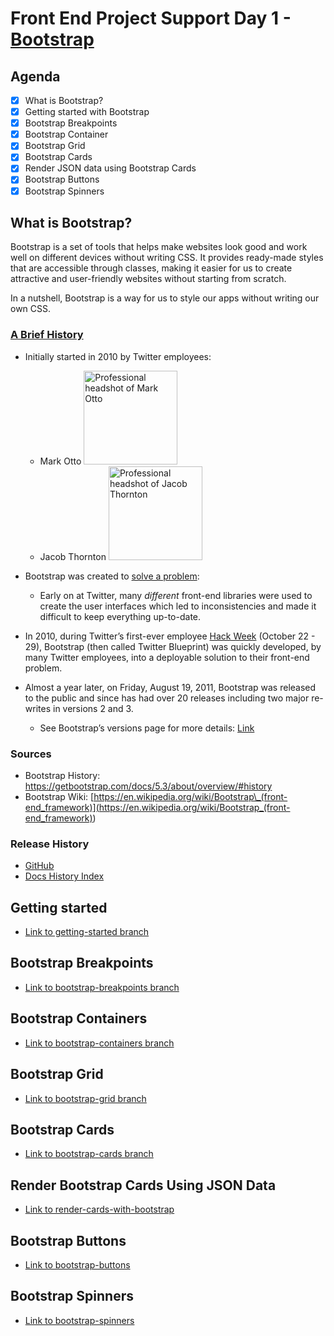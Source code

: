 # Front End Project Support Day 1 - [Bootstrap](https://getbootstrap.com/)

## Agenda

- [x] What is Bootstrap?
- [x] Getting started with Bootstrap
- [x] Bootstrap Breakpoints
- [x] Bootstrap Container
- [x] Bootstrap Grid
- [x] Bootstrap Cards
- [x] Render JSON data using Bootstrap Cards
- [x] Bootstrap Buttons
- [x] Bootstrap Spinners

## What is Bootstrap?

Bootstrap is a set of tools that helps make websites look good and work well on different devices without writing CSS. It provides ready-made styles that are accessible through classes, making it easier for us to create attractive and user-friendly websites without starting from scratch.

In a nutshell, Bootstrap is a way for us to style our apps without writing our own CSS.

### [A Brief History](https://blog.twitter.com/developer/en_us/a/2011/bootstrap-twitter#:~:text=on%20Github.-,A%20brief%20history,-In%20the%20earlier)

- Initially started in 2010 by Twitter employees:
  - Mark Otto
    <img src="https://avatars.githubusercontent.com/u/98681?v=4" height="150" alt="Professional headshot of Mark Otto"></img>
  - Jacob Thornton
    <img src="https://avatars.githubusercontent.com/u/169705?v=4" height="150" alt="Professional headshot of Jacob Thornton"></img>
- Bootstrap was created to [solve a problem](https://blog.twitter.com/developer/en_us/a/2011/bootstrap-twitter#:~:text=In%20the%20earlier%20days%20of%20Twitter%2C%20engineers%20used%20almost%20any%20library%20they%20were%20familiar%20with%20to%20meet%20front%2Dend%20requirements.%20Inconsistencies%20among%20the%20individual%20applications%20made%20it%20difficult%20to%20scale%20and%20maintain%20them.):

  - Early on at Twitter, many _different_ front-end libraries were used to create the user interfaces which led to inconsistencies and made it difficult to keep everything up-to-date.

- In 2010, during Twitter’s first-ever employee [Hack Week](https://blog.twitter.com/engineering/en_us/a/2010/hack-week) (October 22 - 29), Bootstrap (then called Twitter Blueprint) was quickly developed, by many Twitter employees, into a deployable solution to their front-end problem.
- Almost a year later, on Friday, August 19, 2011, Bootstrap was released to the public and since has had over 20 releases including two major re-writes in versions 2 and 3.
  - See Bootstrap’s versions page for more details: [Link](https://getbootstrap.com/docs/versions/)

### Sources

- Bootstrap History: https://getbootstrap.com/docs/5.3/about/overview/#history
- Bootstrap Wiki: [https://en.wikipedia.org/wiki/Bootstrap\_(front-end_framework)](<https://en.wikipedia.org/wiki/Bootstrap_(front-end_framework)>)

### Release History

- [GitHub](https://github.com/twbs/bootstrap/releases)
- [Docs History Index](https://getbootstrap.com/docs/versions/)

## Getting started

- [Link to getting-started branch](https://github.com/codetombomb/20230717-phase-1-project-support-part-1/tree/getting-started)

## Bootstrap Breakpoints

- [Link to bootstrap-breakpoints branch](https://github.com/codetombomb/20230717-phase-1-project-support-part-1/tree/bootstrap-breakpoints)

## Bootstrap Containers

- [Link to bootstrap-containers branch](https://github.com/codetombomb/20230717-phase-1-project-support-part-1/tree/bootstrap-containers)

## Bootstrap Grid

- [Link to bootstrap-grid branch](https://github.com/codetombomb/20230717-phase-1-project-support-part-1/tree/bootstrap-grid)

## Bootstrap Cards

- [Link to bootstrap-cards branch](https://github.com/codetombomb/20230717-phase-1-project-support-part-1/tree/bootstrap-cards)

## Render Bootstrap Cards Using JSON Data

- [Link to render-cards-with-bootstrap](https://github.com/codetombomb/20230717-phase-1-project-support-part-1/tree/render-cards-with-bootstrap)

## Bootstrap Buttons

- [Link to bootstrap-buttons](https://github.com/codetombomb/20230717-phase-1-project-support-part-1/tree/bootstrap-buttons)

## Bootstrap Spinners

- [Link to bootstrap-spinners](https://github.com/codetombomb/20230717-phase-1-project-support-part-1/tree/bootstrap-spinners)
